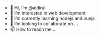 - 👋 Hi, I’m @aldiruli
- 👀 I’m interested in web development
- 🌱 I’m currently learning nodejs and vuejs
- 💞️ I’m looking to collaborate on ...
- 📫 How to reach me ...

<!---
aldiruli/aldiruli is a ✨ special ✨ repository because its `README.md` (this file) appears on your GitHub profile.
You can click the Preview link to take a look at your changes.
--->
